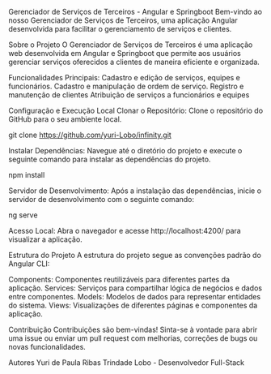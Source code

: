 Gerenciador de Serviços de Terceiros - Angular e Springboot
Bem-vindo ao nosso Gerenciador de Serviços de Terceiros, uma aplicação Angular desenvolvida para facilitar o gerenciamento de serviços e clientes.

Sobre o Projeto
O Gerenciador de Serviços de Terceiros é uma aplicação web desenvolvida em Angular e Springboot que permite aos usuários gerenciar serviços oferecidos a clientes de maneira eficiente e organizada.

Funcionalidades Principais:
Cadastro e edição de serviços, equipes e funcionários.
Cadastro e manipulação de ordem de serviço.
Registro e manutenção de clientes
Atribuição de serviços a funcionários e equipes

Configuração e Execução Local
Clonar o Repositório: Clone o repositório do GitHub para o seu ambiente local.

git clone https://github.com/yuri-Lobo/infinity.git

Instalar Dependências: Navegue até o diretório do projeto e execute o seguinte comando para instalar as dependências do projeto.

npm install

Servidor de Desenvolvimento: Após a instalação das dependências, inicie o servidor de desenvolvimento com o seguinte comando:

ng serve

Acesso Local: Abra o navegador e acesse http://localhost:4200/ para visualizar a aplicação.


Estrutura do Projeto
A estrutura do projeto segue as convenções padrão do Angular CLI:

Components: Componentes reutilizáveis para diferentes partes da aplicação.
Services: Serviços para compartilhar lógica de negócios e dados entre componentes.
Models: Modelos de dados para representar entidades do sistema.
Views: Visualizações de diferentes páginas e componentes da aplicação.

Contribuição
Contribuições são bem-vindas! Sinta-se à vontade para abrir uma issue ou enviar um pull request com melhorias, correções de bugs ou novas funcionalidades.

Autores
Yuri de Paula Ribas Trindade Lobo - Desenvolvedor Full-Stack
